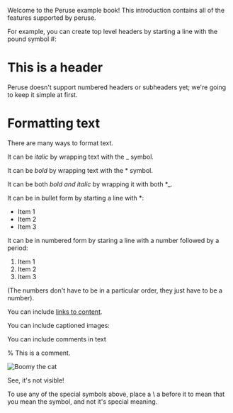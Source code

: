 Welcome to the Peruse example book! This introduction contains all of the features supported by peruse.

For example, you can create top level headers by starting a line with the pound symbol #:

# This is a header

Peruse doesn't support numbered headers or subheaders yet; we're going to keep it simple at first.

# Formatting text

There are many ways to format text.

It can be _italic_ by wrapping text with the \_ symbol.

It can be *bold* by wrapping text with the \* symbol.

It can be both *_bold and italic_* by wrapping it with both \*\_.

It can be in bullet form by starting a line with \*:

* Item 1
* Item 2
* Item 3

It can be in numbered form by staring a line with a number followed by a period:

1. Item 1
2. Item 2
3. Item 3

(The numbers don't have to be in a particular order, they just have to be a number).

You can include [links to content](https://amyjko.com).

You can include captioned images:

You can include comments in text

% This is a comment.

![Boomy the cat](/images/cover.jpg)

See, it's not visible!

To use any of the special symbols above, place a \\ a before it to mean that you mean the symbol, and not it's special meaning.